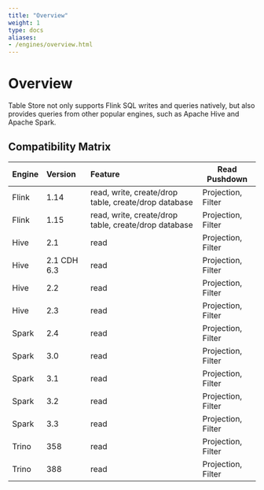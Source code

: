 ```yaml
---
title: "Overview"
weight: 1
type: docs
aliases:
- /engines/overview.html
---
```

<!--
Licensed to the Apache Software Foundation (ASF) under one
or more contributor license agreements.  See the NOTICE file
distributed with this work for additional information
regarding copyright ownership.  The ASF licenses this file
to you under the Apache License, Version 2.0 (the
"License"); you may not use this file except in compliance
with the License.  You may obtain a copy of the License at

  http://www.apache.org/licenses/LICENSE-2.0

Unless required by applicable law or agreed to in writing,
software distributed under the License is distributed on an
"AS IS" BASIS, WITHOUT WARRANTIES OR CONDITIONS OF ANY
KIND, either express or implied.  See the License for the
specific language governing permissions and limitations
under the License.
-->

# Overview

Table Store not only supports Flink SQL writes and queries natively,
but also provides queries from other popular engines, such as
Apache Hive and Apache Spark.

## Compatibility Matrix

| Engine    | Version  | Feature                                              |    Read Pushdown   |
|:----------|:---------|:-----------------------------------------------------|--------------------|
| Flink     | 1.14     | read, write, create/drop table, create/drop database | Projection, Filter |
| Flink     | 1.15     | read, write, create/drop table, create/drop database | Projection, Filter |
| Hive      | 2.1      | read                                                 | Projection, Filter |
| Hive      | 2.1 CDH 6.3 | read                                                 | Projection, Filter |
| Hive      | 2.2      | read                                                 | Projection, Filter |
| Hive      | 2.3      | read                                                 | Projection, Filter |
| Spark     | 2.4      | read                                                 | Projection, Filter |
| Spark     | 3.0      | read                                                 | Projection, Filter |
| Spark     | 3.1      | read                                                 | Projection, Filter |
| Spark     | 3.2      | read                                                 | Projection, Filter |
| Spark     | 3.3      | read                                                 | Projection, Filter |
| Trino     | 358      | read                                                 | Projection, Filter |
| Trino     | 388      | read                                                 | Projection, Filter |